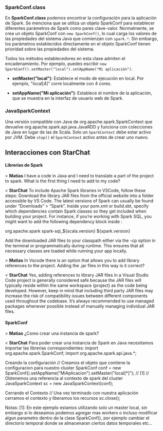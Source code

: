 ### SparkConf.class

En **SparkConf.class** podemos encontrar la configuración para la aplicación de Spark. Se menciona que se utiliza un objeto SparkConf para establecer diferentes parámetros de Spark como pares clave-valor. Normalmente, se crea un objeto SparkConf con `new SparkConf()`, lo cual carga los valores de las propiedades del sistema Java que comienzan con `spark.*`. Sin embargo, los parámetros establecidos directamente en el objeto SparkConf tienen prioridad sobre las propiedades del sistema.

Todos los métodos establecedores en esta clase admiten el encadenamiento. Por ejemplo, puedes escribir `new SparkConf().setMaster("local").setAppName("Mi aplicación")`.

* **setMaster("local")**: Establece el modo de ejecución en local. Por ejemplo, "local[4]" corre localmente con 4 cores.

* **setAppName("Mi aplicación")**: Establece el nombre de la aplicación, que se muestra en la interfaz de usuario web de Spark.

### JavaSparkContext
Una versión compatible con Java de org.apache.spark.SparkContext que devuelve org.apache.spark.api.java.JavaRDD y funciona con colecciones de Java en lugar de las de Scala.
Solo un `SparkContext` debe estar activo por JVM. Debe `stop()` el `SparkContext` activo antes de crear uno nuevo.


## Interacciones con StarChat

#### Librerias de Spark
\> **Matias**
I have a code in Java and I need to translate a part of the project to spark. What is the first thing I need to add to my code?

\< **StarChat**
To include Apache Spark libraries in VSCode, follow these steps: Download the library JAR files from the official website into a folder accessible by VS Code. The latest versions of Spark can usually be found under “Downloads” > “Spark”. 
Inside your pom.xml or build.sbt, specify which dependencies contain Spark classes so they get included when building your project. For instance, if you’re working with Spark SQL, you might want to add the following dependency block inside <dependencies>:

<dependency>
<groupId>org.apache.spark</groupId>
<artifactId>spark-sql_${scala.version}</artifactId>
<version>${spark.version}</version>
</dependency>

Add the downloaded JAR files to your classpath either via the -cp option in the terminal or programmatically during runtime. This ensures that all necessary classes are loaded while running your app locally.

\> **Matias**
In Vscode there is an option that allows you to add library references to the project. Adding the .jar files in this way is it correct?

\< **StarChat**
Yes, adding references to library JAR files in a Visual Studio Code project is generally considered safe because the JAR files will typically reside within the same workspace (project) as the code being developed. However, keep in mind that including third party JAR files may increase the risk of compatibility issues between different components used throughout the codebase. It’s always recommended to use managed packages whenever possible instead of manually managing individual JAR files.

#### SparkConf
\> **Matias**
¿Como crear una instancia de spark?

\< **StarChat**
Para poder crear una instancia de Spark en Java necesitamos importar las librerias correspondientes:
    import org.apache.spark.SparkConf;
    import org.apache.spark.api.java.*;</p>

Creando la configuración
// Creamos el objeto que contiene la configuracion para nuestro cluster SparkConf conf = new SparkConf().setAppName("MiAplicacion").setMaster("local[*]"); // [1] // Obtenemos una referencia al contexto de spark del cluster JavaSparkContext sc = new JavaSparkContext(conf);

Cerrando el Contexto
// Una vez terminado con nuestra aplicación cerramos el contexto y liberamos los recursos sc.close();

Notas:
[1]: En este ejemplo estamos utilizando solo un master local, sin embargo si lo deseamos podemos agregar mas workers o incluso modificar algun parametro dentro de la clase SparkConf(), por ejemplo cambiar el directorio temporal donde se almacenaran ciertos datos temporales etc…